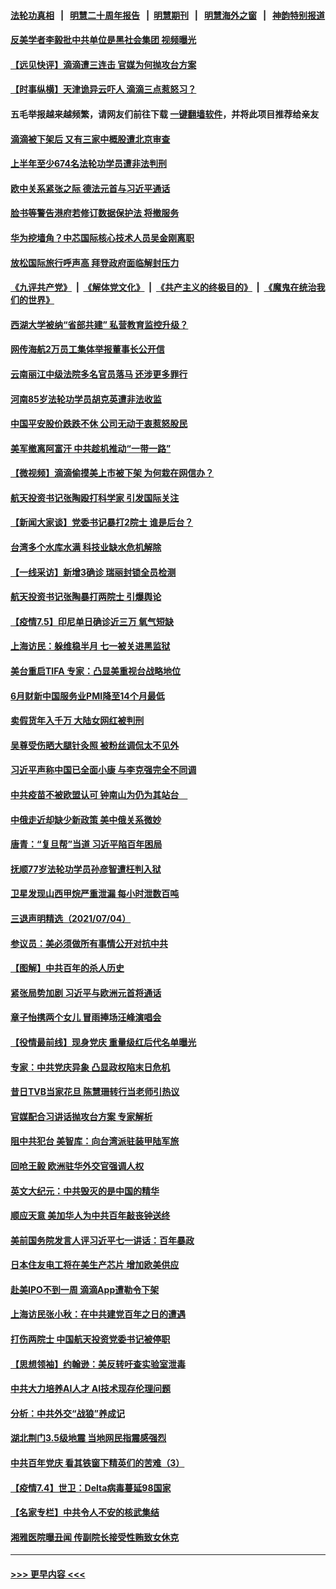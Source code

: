 #### [法轮功真相](https://github.com/gfw-breaker/truth/blob/master/README.md?t=0) &nbsp;&nbsp;|&nbsp;&nbsp; [明慧二十周年报告](https://github.com/gfw-breaker/mh-reports/blob/master/README.md?t=0) &nbsp;&nbsp;|&nbsp;&nbsp;[明慧期刊](https://github.com/gfw-breaker/mh-qikan) &nbsp;&nbsp;|&nbsp;&nbsp; [明慧海外之窗](https://github.com/gfw-breaker/mh-news/blob/master/README.md?t=0) &nbsp;&nbsp;|&nbsp;&nbsp; [神韵特别报道](https://github.com/gfw-breaker/mh-news/blob/master/shenyun.md?t=0)
#### [反美学者李毅批中共单位是黑社会集团 视频曝光](../pages/nsc413/n13069743.md?t=07060951) 
#### [【远见快评】滴滴遭三连击 官媒为何抛攻台方案](../pages/nsc413/n13069784.md?t=07060951) 
#### [【时事纵横】天津诡异云吓人 滴滴三点惹怒习？](../pages/nsc413/n13069899.md?t=07060951) 
#### 五毛举报越来越频繁，请网友们前往下载 [一键翻墙软件](https://github.com/gfw-breaker/ssr-accounts)，并将此项目推荐给亲友
#### [滴滴被下架后 又有三家中概股遭北京审查](../pages/nsc413/n13069184.md?t=07060951) 
#### [上半年至少674名法轮功学员遭非法判刑](../pages/nsc413/n13069232.md?t=07060951) 
#### [欧中关系紧张之际 德法元首与习近平通话](../pages/nsc413/n13069345.md?t=07060951) 
#### [脸书等警告港府若修订数据保护法 将撤服务](../pages/nsc413/n13069603.md?t=07060951) 
#### [华为挖墙角？中芯国际核心技术人员吴金刚离职](../pages/nsc413/n13069146.md?t=07060951) 
#### [放松国际旅行呼声高 拜登政府面临解封压力](../pages/nsc413/n13069503.md?t=07060951) 
#### [《九评共产党》](https://github.com/begood0513/9ping.md/blob/master/README.md) &nbsp;|&nbsp; [《解体党文化》](../../../../jtdwh.md/blob/master/README.md)  &nbsp;|&nbsp; [《共产主义的终极目的》](../../../../gczydzjmd.md/blob/master/README.md) &nbsp;|&nbsp; [《魔鬼在统治我们的世界》](../../../../mgztzwmdsj.md/blob/master/README.md) 
#### [西湖大学被纳“省部共建” 私营教育监控升级？](../pages/nsc413/n13069227.md?t=07060951) 
#### [网传海航2万员工集体举报董事长公开信](../pages/nsc413/n13069281.md?t=07060951) 
#### [云南丽江中级法院多名官员落马 还涉更多罪行](../pages/nsc413/n13066824.md?t=07060951) 
#### [河南85岁法轮功学员胡克英遭非法收监](../pages/nsc413/n13056270.md?t=07060951) 
#### [中国平安股价跌跌不休 公司无动于衷惹怒股民](../pages/nsc413/n13067644.md?t=07060951) 
#### [美军撤离阿富汗 中共趁机推动“一带一路”](../pages/nsc413/n13069150.md?t=07060951) 
#### [【微视频】滴滴偷摸美上市被下架 为何栽在网信办？](../pages/nsc413/n13069148.md?t=07060951) 
#### [航天投资书记张陶殴打科学家 引发国际关注](../pages/nsc413/n13069132.md?t=07060951) 
#### [【新闻大家谈】党委书记暴打2院士 谁是后台？](../pages/nsc413/n13068868.md?t=07060951) 
#### [台湾多个水库水满 科技业缺水危机解除](../pages/nsc413/n13067805.md?t=07060951) 
#### [【一线采访】新增3确诊 瑞丽封锁全员检测](../pages/nsc413/n13068208.md?t=07060951) 
#### [航天投资书记张陶暴打两院士 引爆舆论](../pages/nsc413/n13068084.md?t=07060951) 
#### [【疫情7.5】印尼单日确诊近三万 氧气短缺](../pages/nsc413/n13068730.md?t=07060951) 
#### [上海访民：躲维稳半月 七一被关进黑监狱](../pages/nsc413/n13068117.md?t=07060951) 
#### [美台重启TIFA 专家：凸显美重视台战略地位](../pages/nsc413/n13068387.md?t=07060951) 
#### [6月财新中国服务业PMI降至14个月最低](../pages/nsc413/n13068512.md?t=07060951) 
#### [卖假货年入千万 大陆女网红被判刑](../pages/nsc413/n13068291.md?t=07060951) 
#### [吴尊受伤晒大腿针灸照 被粉丝调侃太不见外](../pages/nsc413/n13067325.md?t=07060951) 
#### [习近平声称中国已全面小康 与李克强完全不同调](../pages/nsc413/n13067865.md?t=07060951) 
#### [中共疫苗不被欧盟认可 钟南山为仍为其站台　](../pages/nsc413/n13066921.md?t=07060951) 
#### [中俄走近却缺少新政策 美中俄关系微妙](../pages/nsc413/n13067468.md?t=07060951) 
#### [唐青：“复旦帮”当道 习近平陷百年困局](../pages/nsc413/n13066148.md?t=07060951) 
#### [抚顺77岁法轮功学员孙彦智遭枉判入狱](../pages/nsc413/n13066556.md?t=07060951) 
#### [卫星发现山西甲烷严重泄漏 每小时泄数百吨](../pages/nsc413/n13067638.md?t=07060951) 
#### [三退声明精选（2021/07/04）](../pages/nsc413/n13067771.md?t=07060951) 
#### [参议员：美必须做所有事情公开对抗中共](../pages/nsc413/n13067296.md?t=07060951) 
#### [【图解】中共百年的杀人历史](../pages/nsc413/n13067490.md?t=07060951) 
#### [紧张局势加剧 习近平与欧洲元首将通话](../pages/nsc413/n13067124.md?t=07060951) 
#### [章子怡携两个女儿 冒雨捧场汪峰演唱会](../pages/nsc413/n13067202.md?t=07060951) 
#### [【役情最前线】现身党庆 重量级红后代名单曝光](../pages/nsc413/n13067393.md?t=07060951) 
#### [专家：中共党庆异象 凸显政权陷末日危机](../pages/nsc413/n13067084.md?t=07060951) 
#### [昔日TVB当家花旦 陈慧珊转行当老师引热议](../pages/nsc413/n13067100.md?t=07060951) 
#### [官媒配合习讲话抛攻台方案 专家解析](../pages/nsc413/n13067229.md?t=07060951) 
#### [阻中共犯台 美智库：向台湾派驻装甲陆军旅](../pages/nsc413/n13058971.md?t=07060951) 
#### [回呛王毅 欧洲驻华外交官强调人权](../pages/nsc413/n13067222.md?t=07060951) 
#### [英文大纪元：中共毁灭的是中国的精华](../pages/nsc413/n13066820.md?t=07060951) 
#### [顺应天意 美加华人为中共百年敲丧钟送终](../pages/nsc413/n13066942.md?t=07060951) 
#### [美前国务院发言人评习近平七一讲话：百年暴政](../pages/nsc413/n13066986.md?t=07060951) 
#### [日本住友电工将在美生产芯片 增加欧美供应](../pages/nsc413/n13066864.md?t=07060951) 
#### [赴美IPO不到一周 滴滴App遭勒令下架](../pages/nsc413/n13066826.md?t=07060951) 
#### [上海访民张小秋：在中共建党百年之日的遭遇](../pages/nsc413/n13066384.md?t=07060951) 
#### [打伤两院士 中国航天投资党委书记被停职](../pages/nsc413/n13066633.md?t=07060951) 
#### [【思想领袖】约翰逊：美反转吁查实验室泄毒](../pages/nsc413/n13033632.md?t=07060951) 
#### [中共大力培养AI人才 AI技术现存伦理问题](../pages/nsc413/n13065889.md?t=07060951) 
#### [分析：中共外交“战狼”养成记](../pages/nsc413/n13065765.md?t=07060951) 
#### [湖北荆门3.5级地震 当地网民指震感强烈](../pages/nsc413/n13066520.md?t=07060951) 
#### [中共百年党庆 看其铁窗下精英们的苦难（3）](../pages/nsc413/n13065400.md?t=07060951) 
#### [【疫情7.4】世卫：Delta病毒蔓延98国家](../pages/nsc413/n13066463.md?t=07060951) 
#### [【名家专栏】中共令人不安的核武集结](../pages/nsc413/n13065256.md?t=07060951) 
#### [湘雅医院曝丑闻 传副院长接受性贿致女休克](../pages/nsc413/n13066315.md?t=07060951) 

----
#### [ >>> 更早内容 <<< ](../indexes/nsc413-earlier.md)
